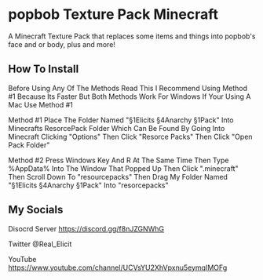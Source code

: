 # popbob Texture Pack Minecraft
 A Minecraft Texture Pack that replaces some items and things into popbob's face and or body, plus and more!

How To Install
----------------------------------------------------------------------------------------------------------------------------------------------------------------------------------------
Before Using Any Of The Methods Read This
I Recommend Using Method #1 Because Its Faster But Both Methods Work For Windows If Your Using A Mac Use Method #1

Method #1
Place The Folder Named "§1Elicits §4Anarchy §1Pack" Into Minecrafts ResorcePack Folder Which Can Be Found By Going Into Minecraft Clicking "Options" Then Click "Resorce Packs" Then Click "Open Pack Folder"

Method #2
Press Windows Key And R At The Same Time Then Type %AppData% Into The Window That Popped Up Then Click ".minecraft" Then Scroll Down To "resourcepacks" Then Drag My Folder Named "§1Elicits §4Anarchy §1Pack" Into "resorcepacks"

My Socials
----------------------------------------------------------------------------------------------------------------------------------------------------------------------------------------
Disocrd Server
https://discord.gg/f8nJZGNWhG

Twitter
@Real_Elicit

YouTube
https://www.youtube.com/channel/UCVsYU2XhVpxnu5eymqIMOFg